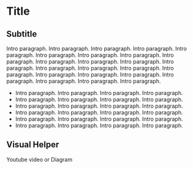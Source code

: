 # Title
## Subtitle

Intro paragraph. Intro paragraph. Intro paragraph. Intro paragraph. Intro paragraph. Intro paragraph. Intro paragraph. Intro paragraph. Intro paragraph. Intro paragraph. Intro paragraph. Intro paragraph. Intro paragraph. Intro paragraph. Intro paragraph. Intro paragraph. Intro paragraph. Intro paragraph. Intro paragraph. Intro paragraph. Intro paragraph. Intro paragraph. Intro paragraph. Intro paragraph. 

* Intro paragraph. Intro paragraph. Intro paragraph. Intro paragraph.
* Intro paragraph. Intro paragraph. Intro paragraph. Intro paragraph.
* Intro paragraph. Intro paragraph. Intro paragraph. Intro paragraph.
* Intro paragraph. Intro paragraph. Intro paragraph. Intro paragraph.
* Intro paragraph. Intro paragraph. Intro paragraph. Intro paragraph.
* Intro paragraph. Intro paragraph. Intro paragraph. Intro paragraph.

## Visual Helper
Youtube video or Diagram
